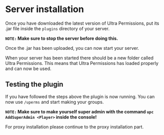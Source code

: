 # Server installation
Once you have downloaded the latest version of Ultra Permissions, put its .jar file inside the `plugins` directory of your server.
<br>

**``NOTE:`` Make sure to stop the server before doing this.**
<br>

Once the .jar has been uploaded, you can now start your server.
<br>

When your server has been started there should be a new folder called Ultra Permissions. This means that Ultra Permissions has loaded properly and can now be used.
<br>

## Testing the plugin
If you have followed the steps above the plugin is now running. 
You can now use `/uperms` and start making your groups.
<br>

**``NOTE:`` Make sure to make yourself super admin with the command `upc AddSuperAdmin <Player>` inside the console!**
<br>

For proxy installation please continue to the proxy installation part.
